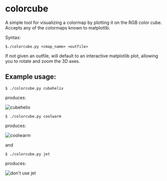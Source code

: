 # colorcube
A simple tool for visualizing a colormap by plotting it on the RGB color cube. 
Accepts any of the colormaps known to matplotlib.

Syntax:
    
    $./colorcube.py <cmap_name> <outfile>

If not given an outfile, will default to an interactive matplotlib plot, 
allowing you to rotate and zoom the 3D axes. 

## Example usage:

    $ ./colorcube.py cubehelix

produces:

![cubehelix](https://raw.github.com/cheyneh/colorcube/master/cubehelix.png)

    $ ./colorcube.py coolwarm

produces:

![coolwarm](https://raw.github.com/cheyneh/colorcube/master/coolwarm.png)

and 

    $ ./colorcube.py jet

produces:

![don't use jet](https://raw.github.com/cheyneh/colorcube/master/jet.png)
